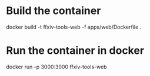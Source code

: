 # Build the container

docker build -t ffxiv-tools-web -f apps/web/Dockerfile .

# Run the container in docker

docker run -p 3000:3000 ffxiv-tools-web
